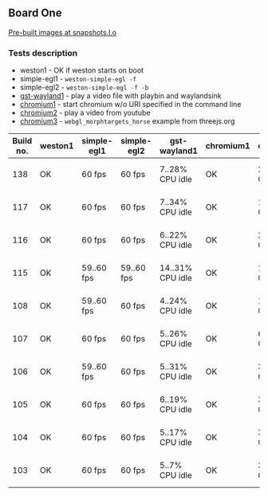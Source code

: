 ## Board One
[Pre-built images at snapshots.l.o](http://snapshots.linaro.org/openembedded/pre-built/lhg/morty/am57xx-evm/rpb-wayland/latest/)

### Tests description
* weston1 - OK if weston starts on boot
* simple-egl1 - `weston-simple-egl -f`
* simple-egl2 - `weston-simple-egl -f -b`
* [gst-wayland1](gst-wayland1.md) - play a video file with playbin and waylandsink
* [chromium1](chromium1.md) - start chromium w/o URI specified in the command line
* [chromium2](chromium2.md) - play a video from youtube
* [chromium3](chromium3.md) - `webgl_morphtargets_horse` example from threejs.org

| Build no. | weston1 | simple-egl1 | simple-egl2 | gst-wayland1 | chromium1 | chromium2 | chromium3 |
| --- | --- | --- | --- | --- | --- | --- | --- |
| 138 | OK | 60 fps | 60 fps | 7..28% CPU idle | OK | 21..42% CPU idle | 57..60 fps, 44-71% CPU idle |
| 117 | OK | 60 fps | 60 fps | 7..34% CPU idle | OK | 11..43% CPU idle | 58..60 fps, 59-74% CPU idle |
| 116 | OK | 60 fps | 60 fps | 6..22% CPU idle | OK | 29..42% CPU idle | 58..60 fps, 69-73% CPU idle |
| 115 | OK | 59..60 fps | 59..60 fps | 14..31% CPU idle | OK | 18..45% CPU idle | 56..60 fps, 66-86% CPU idle |
| 108 | OK | 59..60 fps | 60 fps | 4..24% CPU idle | OK | 13..43% CPU idle | 58..60 fps, 73-84% CPU idle |
| 107 | OK | 60 fps | 60 fps | 5..26% CPU idle | OK | 6..43% CPU idle | 58..60 fps, 55-76% CPU idle |
| 106 | OK | 59..60 fps | 60 fps | 5..31% CPU idle | OK | 35..43% CPU idle | 59..60 fps, 67-75% CPU idle |
| 105 | OK | 60 fps | 60 fps | 6..19% CPU idle | OK | 34..43% CPU idle | 58..60 fps, 65-83% CPU idle |
| 104 | OK | 60 fps | 60 fps | 5..17% CPU idle | OK | 37..43% CPU idle | 59..60 fps, 67-70% CPU idle |
| 103 | OK | 60 fps | 60 fps | 5..7% CPU idle | OK | 36..41% CPU idle | 59..60 fps, 64-70% CPU idle |
